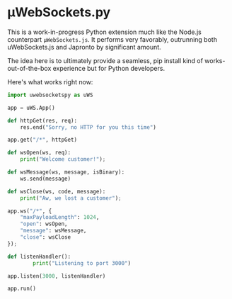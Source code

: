 # µWebSockets.py
This is a work-in-progress Python extension much like the Node.js counterpart `µWebSockets.js`. It performs very favorably, outrunning both uWebSockets.js and Japronto by significant amount.

The idea here is to ultimately provide a seamless, pip install kind of works-out-of-the-box experience but for Python developers.

Here's what works right now:
```python
import uwebsocketspy as uWS

app = uWS.App()

def httpGet(res, req):
	res.end("Sorry, no HTTP for you this time")

app.get("/*", httpGet)

def wsOpen(ws, req):
	print("Welcome customer!");

def wsMessage(ws, message, isBinary):
	ws.send(message)

def wsClose(ws, code, message):
	print("Aw, we lost a customer");

app.ws("/*", {
	"maxPayloadLength": 1024,
	"open": wsOpen,
	"message": wsMessage,
	"close": wsClose
});

def listenHandler():
        print("Listening to port 3000")

app.listen(3000, listenHandler)

app.run()
```
